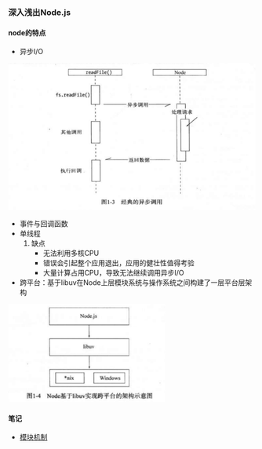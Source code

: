### 深入浅出Node.js

#### node的特点 
- 异步I/O 
<img src="./assets/1/异步.png" width="600" height="300" />

- 事件与回调函数
- 单线程
   1. 缺点
      - 无法利用多核CPU  
      - 错误会引起整个应用退出，应用的健壮性值得考验
      - 大量计算占用CPU，导致无法继续调用异步I/O
- 跨平台：基于libuv在Node上层模块系统与操作系统之间构建了一层平台层架构 
<img src="./assets/1/跨平台.png" width="320" height="200" />

#### 笔记
- [模块机制](./module.md)

